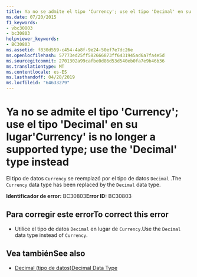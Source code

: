 ```yaml
---
title: Ya no se admite el tipo 'Currency'; use el tipo 'Decimal' en su lugar
ms.date: 07/20/2015
f1_keywords:
- vbc30803
- bc30803
helpviewer_keywords:
- BC30803
ms.assetid: f830d559-c454-4a8f-9e24-50ef7e7dc26e
ms.openlocfilehash: 57773ed25ff582666873ff6431945ad6a7fa4e5d
ms.sourcegitcommit: 2701302a99cafbe0d86d53d540eb0fa7e9b46b36
ms.translationtype: MT
ms.contentlocale: es-ES
ms.lasthandoff: 04/28/2019
ms.locfileid: "64633279"
---
```

# <a name="currency-is-no-longer-a-supported-type-use-the-decimal-type-instead"></a><span data-ttu-id="b6ebe-102">Ya no se admite el tipo 'Currency'; use el tipo 'Decimal' en su lugar</span><span class="sxs-lookup"><span data-stu-id="b6ebe-102">'Currency' is no longer a supported type; use the 'Decimal' type instead</span></span>
<span data-ttu-id="b6ebe-103">El tipo de datos `Currency` se reemplazó por el tipo de datos `Decimal` .</span><span class="sxs-lookup"><span data-stu-id="b6ebe-103">The `Currency` data type has been replaced by the `Decimal` data type.</span></span>  
  
 <span data-ttu-id="b6ebe-104">**Identificador de error:** BC30803</span><span class="sxs-lookup"><span data-stu-id="b6ebe-104">**Error ID:** BC30803</span></span>  
  
## <a name="to-correct-this-error"></a><span data-ttu-id="b6ebe-105">Para corregir este error</span><span class="sxs-lookup"><span data-stu-id="b6ebe-105">To correct this error</span></span>  
  
- <span data-ttu-id="b6ebe-106">Utilice el tipo de datos `Decimal` en lugar de `Currency`.</span><span class="sxs-lookup"><span data-stu-id="b6ebe-106">Use the `Decimal` data type instead of `Currency`.</span></span>  
  
## <a name="see-also"></a><span data-ttu-id="b6ebe-107">Vea también</span><span class="sxs-lookup"><span data-stu-id="b6ebe-107">See also</span></span>

- [<span data-ttu-id="b6ebe-108">Decimal (tipo de datos)</span><span class="sxs-lookup"><span data-stu-id="b6ebe-108">Decimal Data Type</span></span>](../../visual-basic/language-reference/data-types/decimal-data-type.md)
